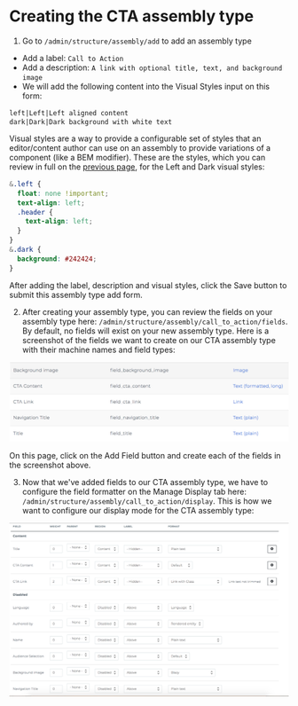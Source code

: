 # Creating the CTA assembly type

1. Go to `/admin/structure/assembly/add` to add an assembly type
  * Add a label: `Call to Action`
  * Add a description: `A link with optional title, text, and background image`
  * We will add the following content into the Visual Styles input on this form:

```
left|Left|Left aligned content
dark|Dark|Dark background with white text
```

Visual styles are a way to provide a configurable set of styles that an editor/content author can use on an assembly to provide variations of a component (like a BEM modifier). These are the styles, which you can review in full on the [previous page](./0-design-and-fe-component.md), for the Left and Dark visual styles:

```scss
&.left {
  float: none !important;
  text-align: left;
  .header {
    text-align: left;
  }
}
&.dark {
  background: #242424;
}
```

After adding the label, description and visual styles, click the Save button to submit this assembly type add form.

2. After creating your assembly type, you can review the fields on your assembly type here: `/admin/structure/assembly/call_to_action/fields`. By default, no fields will exist on your new assembly type. Here is a screenshot of the fields we want to create on our CTA assembly type with their machine names and field types:

![CTA Data Structure](../img/cta-data-structure.png "CTA Data Structure")

On this page, click on the Add Field button and create each of the fields in the screenshot above.

3. Now that we've added fields to our CTA assembly type, we have to configure the field formatter on the Manage Display tab here: `/admin/structure/assembly/call_to_action/display`. This is how we want to configure our display mode for the CTA assembly type:

![CTA Manage Display](../img/cta-assembly-type-manage-display.png "CTA Manage Display")
